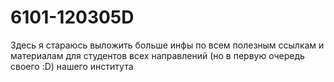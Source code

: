 # 6101-120305D
Здесь я стараюсь выложить больше инфы по всем полезным ссылкам и материалам для студентов всех направлений (но в первую очередь своего :D) нашего института
